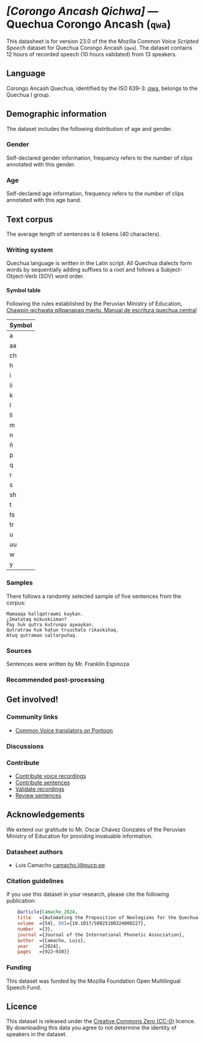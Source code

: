 # *[Corongo Ancash Qichwa]* &mdash; Quechua Corongo Ancash (`qwa`)

This datasheet is for version 23.0 of the the Mozilla Common Voice *Scripted Speech* dataset 
for Quechua Corongo Ancash (`qwa`). The dataset contains 12 hours of recorded
speech (10 hours validated) from 13 speakers.

## Language

<!-- {{LANGUAGE_DESCRIPTION}} -->
<!-- Provide a brief (1-2 paragraph) description of your language -->
Corongo Ancash Quechua, identified by the ISO 639-3: [qwa](https://iso639-3.sil.org/code/qwa), belongs to the Quechua I group. 
## Demographic information
<!-- You can get a lot of the information in this section from https://analyzer.cv-toolbox.web.tr/browse -->
The dataset includes the following distribution of age and gender.

### Gender

Self-declared gender information, frequency refers to the number of clips annotated with this gender.

<!-- {{GENDER_TABLE}} -->
<!-- @ AUTOMATICALLY GENERATED @ -->
<!-- 
| Gender | Frequency |
|--------|-----------|
| male, masculine | ? |
| undeclared | ? |
| female, feminine | ? |
-->
### Age

Self-declared age information, frequency refers to the number of clips annotated with this age band.

<!-- {{AGE_TABLE}} -->
<!-- @ AUTOMATICALLY GENERATED @ -->
<!-- 
| Age band | Frequency |
|----------|-----------|
| teens | ? |
| twenties | ? |
| thirties | ? |
| fourties | ? |
| fifties | ? |
   ...if other age ranges are present in your data, add rows...
-->

## Text corpus

The average length of sentences is 6 tokens (40 characters).

### Writing system

<!-- {{WRITING_SYSTEM_DESCRIPTION}} -->
<!-- @ OPTIONAL @ -->
<!-- A description of the writing system (or writing systems) used in the text corpus -->
Quechua language is written in the Latin script. All Quechua dialects form words by sequentially adding suffixes to a root and follows a Subject-Object-Verb (SOV) word order.

#### Symbol table
Following the rules established by the Peruvian Ministry of Education, [Chawpin qichwata qillqanapaq maytu. Manual de escritura quechua central](https://repositorio.minedu.gob.pe/handle/20.500.12799/8170)
<!-- {{ALPHABET_TABLE}} -->
<!-- @ OPTIONAL @ -->
<!-- If the writing system is alphabetic, you can include the valid alphabet here -->
|Symbol|
|---|
| a | 
| aa | 
| ch | 
| h | 
| i | 
| ii | 
| k | 
| l | 
| ll | 
| m | 
| n | 
| ñ | 
| p | 
| q | 
| r | 
| s | 
| sh | 
| t | 
| ts | 
| tr | 
| u | 
| uu | 
| w | 
| y | 


### Samples
There follows a randomly selected sample of five sentences from the corpus:
```
Mamaaqa hallqatrawmi kaykan.
¿Imatataq mikuskiiman?
Pay huk qutra kutrunpa aywaykan.
Qutratraw huk hatun truuchata rikaskiñaq.
Atuq qutraman saltarpuñaq.

```

### Sources
Sentences were written by Mr. Franklin Espinoza

### Recommended post-processing

<!-- {{RECOMMENDED_POSTPROCESSING_DESCRIPTION}} -->
<!-- @ OPTIONAL @ -->
<!-- What should people do before they use the data, for example Unicode normalisation or normalisation of extralinguistic tags -->

## Get involved!

### Community links

<!-- {{COMMUNITY_LINKS_LIST}} -->
<!-- @ OPTIONAL @ -->
<!-- Links to community chats / fora -->
* [Common Voice translators on Pontoon](https://pontoon.mozilla.org/qwa/common-voice/contributors/)

### Discussions

<!-- {{DISCUSSION_LINKS_LIST}} -->
<!-- @ OPTIONAL @ -->
<!-- Any links to discussions, for example on Discourse or other fora or blogs can be included here -->

### Contribute

* [Contribute voice recordings](https://commonvoice.mozilla.org/qwa/speak)
* [Contribute sentences](https://commonvoice.mozilla.org/qwa/write)
* [Validate recordings](https://commonvoice.mozilla.org/qwa/listen)
* [Review sentences](https://commonvoice.mozilla.org/qwa/review)

## Acknowledgements
We extend our gratitude to Mr. Oscar Chávez Gonzales of the Peruvian Ministry of Education for providing invaluable information.

### Datasheet authors

<!-- {{DATASHEET_AUTHORS_LIST}} -->
<!-- A list in the format of: Your Name <email@email.com> -->
* Luis Camacho <camacho.l@pucp.pe>

### Citation guidelines

<!-- {{CITATION_DESCRIPTION}} -->
<!-- @ OPTIONAL @ -->
<!-- If you published a paper and would like people to cite it, you can include the BiBTeX here -->
<!-- Submitted to SIMBig 2025 (Needs confirmation).-->

If you use this dataset in your research, please cite the following publication:

```bibtex
    @article{Camacho_2024, 
    title   ={Automating the Proposition of Neologisms for the Quechua Language},  
    volume  ={54}, DOI={10.1017/S0025100324000227}, 
    number  ={3}, 
    journal ={Journal of the International Phonetic Association}, 
    author  ={Camacho, Luis}, 
    year    ={2024}, 
    pages   ={922–938}} 
```

### Funding

<!-- {{FUNDING_DESCRIPTION}} -->
<!-- @ OPTIONAL @ -->
<!-- If you received any funding, you can include the acknowledgement here -->
This dataset was funded by the Mozilla Foundation Open Multilingual Speech Fund.

## Licence

This dataset is released under the [Creative Commons Zero (CC-0)](https://creativecommons.org/public-domain/cc0/) licence. By downloading this data
you agree to not determine the identity of speakers in the dataset.

